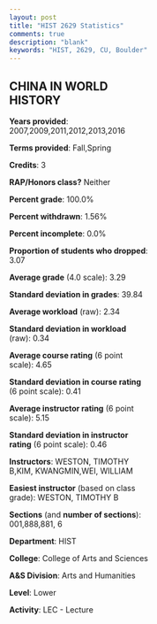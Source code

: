 ```yaml
---
layout: post
title: "HIST 2629 Statistics"
comments: true
description: "blank"
keywords: "HIST, 2629, CU, Boulder"
--- 
```

<head>
<script src="https://ajax.googleapis.com/ajax/libs/jquery/2.1.3/jquery.min.js"></script>
<script src="https://dl.dropboxusercontent.com/s/pc42nxpaw1ea4o9/highcharts.js?dl=0"></script>
<!-- <script src="../assets/js/highcharts.js"></script> -->
<style type="text/css">@font-face {
	font-family: "Bebas Neue";
	src: url(https://www.filehosting.org/file/details/544349/BebasNeue%20Regular.otf) format("opentype");
	}
	h1.Bebas { 
		font-family: "Bebas Neue", Verdana, Tahoma;
	}
</style>
</head>
<body>
	<div id="container" style="float: right; width: 45%; height: 88%; margin-left: 2.5%; margin-right: 2.5%;"></div>
	<script language="JavaScript">
		$(document).ready(function() {
		var chart = {type: 'column'};
		var title = {text: 'Grade Distribution'};
		var xAxis = {categories: ['A','B','C','D','F'],crosshair: true};
		var yAxis = {min: 0,title: {text: 'Percentage'}};
		var tooltip = {headerFormat: '<center><b><span style="font-size:20px">{point.key}</span></b></center>',
		               pointFormat: '<td style="padding:0"><b>{point.y:.1f}%</b></td>',
		               footerFormat: '</table>',shared: true,useHTML: true};
		var plotOptions = {column: {pointPadding: 0.0,borderWidth: 0}};  
		var credits = {enabled: false};var series= [{name: 'Percent',data: [41.77,44.94,8.23,1.27,3.8,]}];
		var json = {};
		json.chart = chart;
		json.title = title;
		json.tooltip = tooltip;
		json.xAxis = xAxis;
		json.yAxis = yAxis;  
		json.series = series;
		json.plotOptions = plotOptions;  
		json.credits = credits;
		$('#container').highcharts(json);
	});
	</script>
</body>
			   
## CHINA IN WORLD HISTORY

**Years provided**: 2007,2009,2011,2012,2013,2016

**Terms provided**: Fall,Spring

**Credits**: 3

**RAP/Honors class?** Neither

**Percent grade**: 100.0%

**Percent withdrawn**: 1.56%

**Percent incomplete**: 0.0%

**Proportion of students who dropped**: 3.07

**Average grade** (4.0 scale): 3.29

**Standard deviation in grades**: 39.84

**Average workload** (raw): 2.34

**Standard deviation in workload** (raw): 0.34

**Average course rating** (6 point scale): 4.65

**Standard deviation in course rating** (6 point scale): 0.41

**Average instructor rating** (6 point scale): 5.15

**Standard deviation in instructor rating** (6 point scale): 0.46

**Instructors**: WESTON, TIMOTHY B,KIM, KWANGMIN,WEI, WILLIAM

**Easiest instructor** (based on class grade): WESTON, TIMOTHY B

**Sections** (and **number of sections**): 001,888,881, 6

**Department**: HIST

**College**: College of Arts and Sciences

**A&S Division**: Arts and Humanities

**Level**: Lower

**Activity**: LEC - Lecture